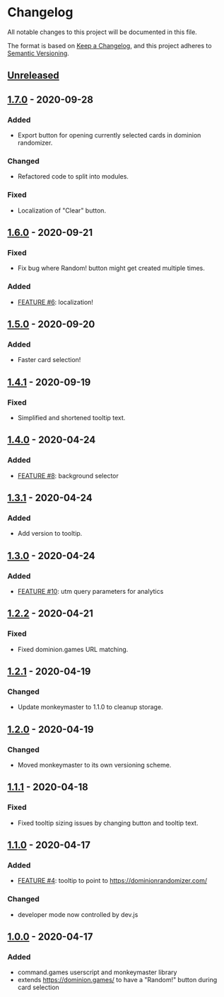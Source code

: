 # Changelog

All notable changes to this project will be documented in this file.

The format is based on [Keep a Changelog](https://keepachangelog.com/en/1.0.0/),
and this project adheres to [Semantic Versioning](https://semver.org/spec/v2.0.0.html).

## [Unreleased]

## [1.7.0] - 2020-09-28

### Added

- Export button for opening currently selected cards in dominion randomizer.

### Changed

- Refactored code to split into modules.

### Fixed

- Localization of "Clear" button.

## [1.6.0] - 2020-09-21

### Fixed

- Fix bug where Random! button might get created multiple times.

### Added

- [FEATURE #6](https://github.com/davidtorosyan/command.games/issues/6): localization!

## [1.5.0] - 2020-09-20

### Added

- Faster card selection!

## [1.4.1] - 2020-09-19

### Fixed

- Simplified and shortened tooltip text.

## [1.4.0] - 2020-04-24

### Added

- [FEATURE #8](https://github.com/davidtorosyan/command.games/issues/8): background selector

## [1.3.1] - 2020-04-24

### Added

- Add version to tooltip.

## [1.3.0] - 2020-04-24

### Added

- [FEATURE #10](https://github.com/davidtorosyan/command.games/issues/10): utm query parameters for analytics

## [1.2.2] - 2020-04-21

### Fixed

- Fixed dominion.games URL matching.

## [1.2.1] - 2020-04-19

### Changed

- Update monkeymaster to 1.1.0 to cleanup storage.

## [1.2.0] - 2020-04-19

### Changed

- Moved monkeymaster to its own versioning scheme.

## [1.1.1] - 2020-04-18

### Fixed

- Fixed tooltip sizing issues by changing button and tooltip text.

## [1.1.0] - 2020-04-17

### Added

- [FEATURE #4](https://github.com/davidtorosyan/command.games/issues/4): tooltip to point to https://dominionrandomizer.com/

### Changed

- developer mode now controlled by dev.js

## [1.0.0] - 2020-04-17

### Added

- command.games userscript and monkeymaster library
- extends https://dominion.games/ to have a "Random!" button during card selection

[unreleased]: https://github.com/davidtorosyan/command.games/compare/v1.7.0...HEAD
[1.7.0]: https://github.com/davidtorosyan/command.games/compare/v1.6.0...v1.7.0
[1.6.0]: https://github.com/davidtorosyan/command.games/compare/v1.5.0...v1.6.0
[1.5.0]: https://github.com/davidtorosyan/command.games/compare/v1.4.1...v1.5.0
[1.4.1]: https://github.com/davidtorosyan/command.games/compare/v1.4.0...v1.4.1
[1.4.0]: https://github.com/davidtorosyan/command.games/compare/v1.3.1...v1.4.0
[1.3.1]: https://github.com/davidtorosyan/command.games/compare/v1.3.0...v1.3.1
[1.3.0]: https://github.com/davidtorosyan/command.games/compare/v1.2.2...v1.3.0
[1.2.2]: https://github.com/davidtorosyan/command.games/compare/v1.2.1...v1.2.2
[1.2.1]: https://github.com/davidtorosyan/command.games/compare/v1.2.0...v1.2.1
[1.2.0]: https://github.com/davidtorosyan/command.games/compare/v1.1.1...v1.2.0
[1.1.1]: https://github.com/davidtorosyan/command.games/compare/v1.1.0...v1.1.1
[1.1.0]: https://github.com/davidtorosyan/command.games/compare/v1.0.0...v1.1.0
[1.0.0]: https://github.com/davidtorosyan/command.games/releases/tag/v1.0.0
